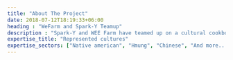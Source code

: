 ```yaml
---
title: "About The Project"
date: 2018-07-12T18:19:33+06:00
heading : "WeFarm and Spark-Y Teamup"
description : "Spark-Y and WEE Farm have teamed up on a cultural cookbook and garden project that empowers youth through hands-on learning and diverse food traditions. The project celebrates Native American, Hmong, Chinese, and other cultures, offering young people a chance to grow food, explore cultural recipes, and connect with nature. By providing a safe and inclusive space, Spark-Y and WEE Farm help youth build new skills, deepen their cultural understanding, and grow through the healing power of nature and community."
expertise_title: "Represented cultures"
expertise_sectors: ["Native american", "Hmung", "Chinese", "And more..."]
---
```

